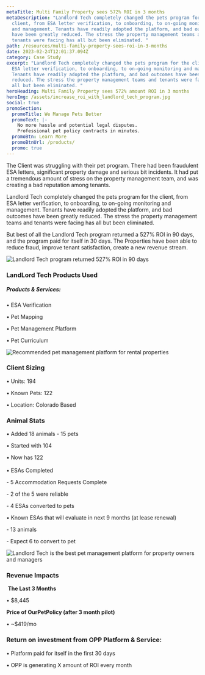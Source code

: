 ```yaml
---
metaTitle: Multi Family Property sees 572% ROI in 3 months
metaDescription: "Landlord Tech completely changed the pets program for the
  client, from ESA letter verification, to onboarding, to on-going monitoring
  and management. Tenants have readily adopted the platform, and bad outcomes
  have been greatly reduced. The stress the property management teams and
  tenants were facing has all but been eliminated. "
path: /resources/multi-family-property-sees-roi-in-3-months
date: 2023-02-24T12:01:37.094Z
category: Case Study
excerpt: "Landlord Tech completely changed the pets program for the client, from
  ESA letter verification, to onboarding, to on-going monitoring and management.
  Tenants have readily adopted the platform, and bad outcomes have been greatly
  reduced. The stress the property management teams and tenants were facing has
  all but been eliminated. "
heroHeading: Multi Family Property sees 572% amount ROI in 3 months
heroImg: /assets/increase_roi_with_landlord_tech_program.jpg
social: true
promoSection:
  promoTitle: We Manage Pets Better
  promoText: |-
    No more hassle and potential legal disputes. 
    Professional pet policy contracts in minutes.
  promoBtn: Learn More
  promoBtnUrl: /products/
  promo: true
---
```

The Client was struggling with their pet program. There had been fraudulent ESA letters, significant property damage and serious bit incidents. It had put a tremendous amount of stress on the property management team, and was creating a bad reputation among tenants.

Landlord Tech completely changed the pets program for the client, from ESA letter verification, to onboarding, to on-going monitoring and management. Tenants have readily adopted the platform, and bad outcomes have been greatly reduced. The stress the property management teams and tenants were facing has all but been eliminated.

But best of all the Landlord Tech program returned a 527% ROI in 90 days, and the program paid for itself in 30 days. The Properties have been able to reduce fraud, improve tenant satisfaction, create a new revenue stream.

![Landlord Tech program returned 527% ROI in 90 days](/assets/landlord_tech_roi_in_90_days.png)

### LandLord Tech Products Used

##### Products & Services: 

• ESA Verification  

• Pet Mapping  

• Pet Management Platform 

• Pet Curriculum 

![Recommended pet management platform for rental properties](/assets/best_pet_management_platform_for_property_manager.png)

### Client Sizing

• Units: 194

• Known Pets: 122

• Location: Colorado Based

### Animal Stats 

• Added 18 animals - 15 pets 

•﻿ Started with 104

•﻿ Now has 122\
\
• ESAs Completed

\- 5 Accommodation Requests Complete 

\- 2 of the 5 were reliable

\- 4 ESAs converted to pets 

• Known ESAs that will evaluate in next 9 months (at lease renewal) 

\- 13 animals 

\- Expect 6 to convert to pet



![Landlord Tech is the best pet management platform for property owners and managers](/assets/best_pet_management_platform_for_property_owners.png)

### Revenue Impacts

 **The Last 3 Months**

• $﻿8,445

**Price of OurPetPolicy (after 3 month pilot)**

• ~$419/mo 

### Return on investment from OPP Platform & Service:

• Platform paid for itself in the first 30 days

• OPP is generating X amount of ROI every month